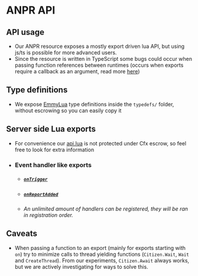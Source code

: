# ANPR API

## API usage
- Our ANPR resource exposes a mostly export driven lua API, but using js/ts is possible for more advanced users.
- Since the resource is written in TypeScript some bugs could occur when passing function references between runtimes (occurs when exports require a callback as an argument, read more [here](#caveats))


## Type definitions
- We expose [EmmyLua](https://emmylua.github.io/) type definitions inside the `typedefs/` folder, without escrowing so you can easily copy it

## Server side Lua exports
- For convenience our [api.lua](https://pastebin.com/8PWcjXs9) is not protected under Cfx escrow, so feel free to look for extra information
- ### Event handler like exports
  - ##### [`onTrigger`](anpr/api/ontrigger.md)
  - ##### [`onReportAdded`](anpr/api/onreportadded.md)
  - *An unlimited amount of handlers can be registered, they will be ran in registration order.*

## Caveats
- When passing a function to an export (mainly for exports starting with `on`)  try to minimize calls to thread yielding functions (`Citizen.Wait`, `Wait` and `CreateThread`). From our experiments, `Citizen.Await` always works, but we are actively investigating for ways to solve this.